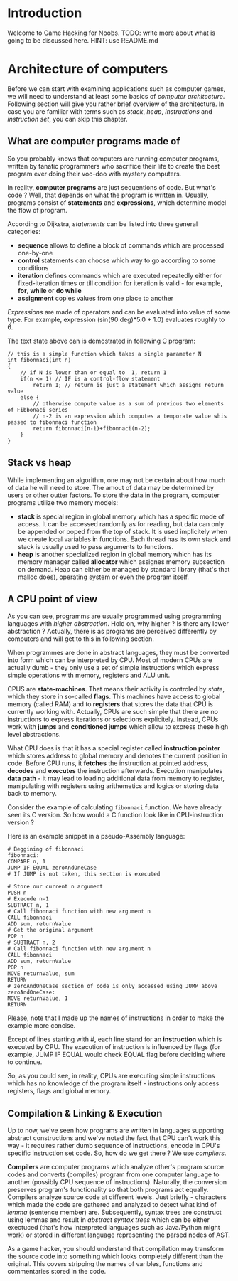 # Introduction
Welcome to Game Hacking for Noobs. 
TODO: write more about what is going to be discussed here. 
HINT: use README.md

# Architecture of computers
Before we can start with examining applications such as computer games, we will need to understand
at least some basics of *computer architecture*. Following section will give you rather brief overview
of the architecture. In case you are familiar with terms such as *stack*, *heap*, *instructions* and
*instruction set*, you can skip this chapter.

## What are computer programs made of
So you probably knows that computers are running computer programs, written by fanatic programmers
who sacrifice their life to create the best program ever doing their voo-doo with mystery computers. 

In reality, **computer programs** are just sequentions of code. But what's code ? Well, that depends
on what the program is written in. Usually, programs consist of **statements** and **expressions**,
   which determine model the flow of program. 

According to Dijkstra, *statements* can be listed into three general categories:

 * **sequence** allows to define a block of commands which are processed one-by-one
 * **control** statements can choose which way to go according to some conditions
 * **iteration** defines commands which are executed repeatedly either for fixed-iteration times or till
condition for iteration is valid - for example, **for**, **while** or **do while**  
 * **assignment** copies values from one place to another 

*Expressions* are made of operators and can be evaluated into value of some type. For example,
    expression (sin(90 deg)*5.0 + 1.0) evaluates roughly to 6.

The text state above can is demostrated in following C program: 

    // this is a simple function which takes a single parameter N 
    int fibonnaci(int n)
    {
        // if N is lower than or equal to  1, return 1
        if(n <= 1) // IF is a control-flow statement 
            return 1; // return is just a statement which assigns return value
        else {
            // otherwise compute value as a sum of previous two elements of Fibbonaci series
            // n-2 is an expression which computes a temporate value whis passed to fibonnaci function
            return fibonnaci(n-1)+fibonnaci(n-2);
        }
    }

## Stack vs heap
While implementing an algorithm, one may not be certain about how much of data he will need to
store. The amout of data may be determined by users or other outter factors. 
To store the data in the program, computer programs utilize two memory models:

 * **stack** is special region in global memory which has a specific mode of access. It can be
 accessed randomly as for reading, but data can only be appended or poped from the top of stack. It
 is used implicitely when we create local variables in functions. Each thread has its
 own stack and stack is usually used to pass arguments to functions.
 * **heap** is another specialized region in global memory which has its memory manager called
 **allocator** which assignes memory subsection on demand. Heap can either be managed by standard
 library (that's that malloc does), operating system or even the program itself. 

## A CPU point of view
As you can see, programms are usually programmed using programming languages with *higher
abstraction*. Hold on, why higher ? Is there any lower abstraction ? Actually, there is as programs
are perceived differently by computers and will get to this in following section.

When programmes are done in abstract languages, they must be converted into form which can be
interpreted by CPU. Most of modern CPUs are actually dumb - they only use a set of simple
instructions which express simple operations with memory, registers and ALU unit.

CPUS are **state-machines**. That means their activity is controled by *state*, which they store in so-called **flags**. 
This machines have access to global memory (called RAM) and to **registers** that stores the data
that CPU is currently working with. Actually, CPUs are such simple that there are no instructions
to express iterations or selections explicitely. Instead, CPUs work with **jumps** and
**conditioned jumps** which allow to express these high level abstractions.

What CPU does is that it has a special register called **instruction pointer** which stores address
to global memory and denotes the current position in code. Before CPU runs, it **fetches** the
instruction at pointed address, **decodes** and **executes** the instruction afterwards. Execution
manipulates **data path** - it may lead to loading additional data from memory to register, manipulating with registers using arithemetics and logics
or storing data back to memory.

Consider the example of calculating `fibonnaci` function. We have already seen its C version. So how
would a C function look like in CPU-instruction version ?

Here is an example snippet in a pseudo-Assembly language:

    # Beggining of fibonnaci
    fibonnaci:
    COMPARE n, 1
    JUMP IF EQUAL zeroAndOneCase
    # If JUMP is not taken, this section is executed
    
    # Store our current n argument
    PUSH n 
    # Execude n-1
    SUBTRACT n, 1
    # Call fibonnaci function with new argument n
    CALL fibonnaci
    ADD sum, returnValue 
    # Get the original argument
    POP n
    # SUBTRACT n, 2
    # Call fibonnaci function with new argument n
    CALL fibonnaci
    ADD sum, returnValue 
    POP n
    MOVE returnValue, sum
    RETURN
    # zeroAndOneCase section of code is only accessed using JUMP above
    zeroAndOneCase:
    MOVE returnValue, 1
    RETURN 

Please, note that I made up the names of instructions in order to make the example more concise.

Except of lines starting with #, each line stand for an **instruction** which is executed by CPU.
The execution of instruction is influenced by flags (for example, JUMP IF EQUAL would check EQUAL
        flag before deciding where to continue.


So, as you could see, in reality, CPUs are executing simple instructions which has no knowledge of
the program itself - instructions only access registers, flags and global memory.

## Compilation & Linking & Execution
Up to now, we've seen how programs are written in languages supporting abstract constructions and
we've noted the fact that CPU can't work this way - it requires rather dumb sequence of
instructions, encode in CPU's specific instruction set code. So, how do we get there ? We use
*compilers*.

**Compilers** are computer programs which analyze other's program source codes and converts
(compiles) program from one computer language to another (possibly CPU sequence of instructions).
Naturally, the conversion preserves program's functionality so that both programs act equally.
Compilers analyze source code at different levels. Just briefly - characters which made the code are
gathered and analyzed to detect what kind of *lemma* (sentence member) are. Subsequently, syntax
trees are construct using lemmas and result in *abstract syntax trees* which can be either
exectuced (that's how interpreted languages such as Java/Python might work) or stored in different
language representing the parsed nodes of AST.

As a game hacker, you should understand that compilation may transform the source code into
something which looks completely different than the original. This covers stripping the names of
varibles, functions and commentaries stored in the code.


